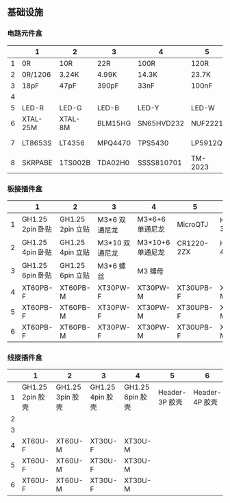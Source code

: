 ## 基础设施

### 电路元件盒

|      | 1        | 2       | 3       | 4          | 5       | 6       | 7       | 72      | 8         | 9         | 10       | 11        | 12             | 13            | 14            | 15            | 16   |
| ---- | -------- | ------- | ------- | ---------- | ------- | ------- | ------- | ------- | --------- | --------- | -------- | --------- | -------------- | ------------- | ------------- | ------------- | ---- |
| 1    | 0R       | 10R     | 22R     | 100R       | 120R    | 1K      | 2K      |         | 3K        | 4.7K      | 5.1K     | 10K       | 20K            | 24K           | 30K           | 51K           |      |
| 2    | 0R/1206  | 3.24K   | 4.99K   | 14.3K      | 23.7K   | 40.2K   | 53.6K   |         | 63.4K     | 100K      | 120K     | 124K      | 499K           | 845K          |               |               |      |
| 3    | 18pF     | 47pF    | 390pF   | 33nF       | 100nF   | 470nF   | 1uF     |         | 2.2uF     | 4.7uF     | 10uF     | 22uF      | 4.7uF/1206/50V | 10uF/1206/25V | 10uF/1210/50V | 22uF/1210/25V |      |
| 4    |          |         |         |            |         |         |         |         |           |           |          |           |                |               |               |               |      |
| 5    | LED-R    | LED-G   | LED-B   | LED-Y      | LED-W   | WS2812B |         |         | 1N4148    | DFLS160Q  | SBR3U40  | SS8P6C    | S8050          | BSC098N10NS5  | TPSMB30CA     | TPSMB68A      |      |
| 6    | XTAL-25M | XTAL-8M | BLM15HG | SN65HVD232 | NUF2221 |         |         |         | ASMD1206  | CH340N    | CH340K   | DRV8871   | W25Q128        | AT24C256      | TLV7011DCKR   |               |      |
| 7    | LT8653S  | LT4356  | MPQ4470 | TPS5430    | LP5912Q | LP5907Q | REF3012 | LTC3525 | IHLP-10uH | IHLP-22uH | NLCV-4R7 | NLCV-100K |                |               |               |               |      |
| 8    | SKRPABE  | 1TS002B | TDA02H0 | SSSS810701 | TM-2023 |         |         |         | TS5A3159  | TPS4H160A | TPS22917 |           |                |               |               |               |      |

### 板接插件盒

|      | 1                | 2                | 3              | 4                | 5          | 6           |
| ---- | ---------------- | ---------------- | -------------- | ---------------- | ---------- | ----------- |
| 1    | GH1.25 2pin 卧贴 | GH1.25 2pin 立贴 | M3*6 双通尼龙  | M3*6+6 单通尼龙  | MicroQTJ   | Header-3P-R |
| 2    | GH1.25 4pin 卧贴 | GH1.25 4pin 立贴 | M3*10 双通尼龙 | M3*10+6 单通尼龙 | CR1220-2ZX | Header-4P   |
| 3    | GH1.25 6pin 卧贴 | GH1.25 6pin 立贴 | M3*6 螺丝      | M3 螺母          |            |             |
| 4    | XT60PB-F         | XT60PB-M         | XT30PW-F       | XT30PW-M         | XT30UPB-F  | XT30UPB-M   |
| 5    | XT60PB-F         | XT60PB-M         | XT30PW-F       | XT30PW-M         | XT30UPB-F  | XT30UPB-M   |
| 6    | XT60PB-F         | XT60PB-M         | XT30PW-F       | XT30PW-M         | XT30UPB-F  | XT30UPB-M   |

### 线接插件盒

|      | 1                | 2                | 3                | 4                | 5              | 6              |
| ---- | ---------------- | ---------------- | ---------------- | ---------------- | -------------- | -------------- |
| 1    | GH1.25 2pin 胶壳 | GH1.25 3pin 胶壳 | GH1.25 4pin 胶壳 | GH1.25 6pin 胶壳 | Header-3P 胶壳 | Header-4P 胶壳 |
| 2    |                  |                  |                  |                  |                |                |
| 3    |                  |                  |                  |                  |                |                |
| 4    | XT60U-F          | XT60U-M          | XT30U-F          | XT30U-M          |                |                |
| 5    | XT60U-F          | XT60U-M          | XT30U-F          | XT30U-M          |                |                |
| 6    | XT60U-F          | XT60U-M          | XT30U-F          | XT30U-M          |                |                |

